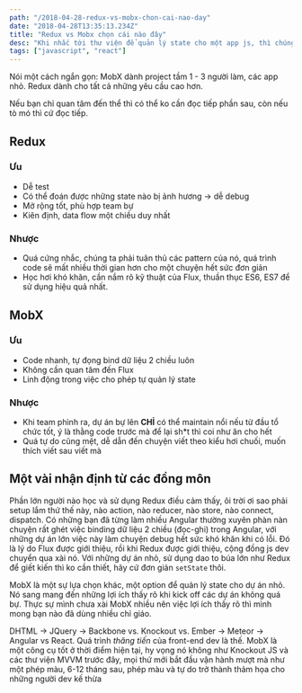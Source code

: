 ```yaml
---
path: "/2018-04-28-redux-vs-mobx-chon-cai-nao-day"
date: "2018-04-28T13:35:13.234Z"
title: "Redux vs Mobx chọn cái nào đây"
desc: "Khi nhắc tới thư viện để quản lý state cho một app js, thì chúng sẽ hay rất phân vân giữa 2 lựa chọn Redux hay Mobx"
tags: ["javascript", "react"]
---
```


Nói một cách ngắn gọn: MobX dành project tầm 1 - 3 người làm, các app nhỏ. Redux dành cho tất cả những yêu cầu cao hơn.

Nếu bạn chỉ quan tâm đến thể thì có thể ko cần đọc tiếp phần sau, còn nếu tò mó thì cứ đọc tiếp.

## Redux

### Ưu

- Dễ test
- Có thể đoán được những state nào bị ảnh hương -> dễ debug
- Mở rộng tốt, phù hợp team bự
- Kiên định, data flow một chiều duy nhất

### Nhược

- Quá cứng nhắc, chúng ta phải tuân thủ các pattern của nó, quá trình code sẽ mất nhiều thời gian hơn cho một chuyện hết sức đơn giản
- Học hơi khó khăn, cần nắm rõ kỹ thuật của Flux, thuần thục ES6, ES7 để sử dụng hiệu quả nhất.


## MobX

### Ưu

- Code nhanh, tự đọng bind dữ liệu 2 chiều luôn
- Không cần quan tâm đến Flux
- Linh động trong việc cho phép tự quản lý state

### Nhược

- Khi team phình ra, dự án bự lên **CHỈ** có thể maintain nổi nếu từ đầu tổ chức tốt, ý là thằng code trước mà để lại sh*t thì coi như ăn cho hết
- Quá tự do cũng mệt, dễ dẫn đến chuyện viết theo kiểu hơi chuối, muốn thích viết sau viết mà


## Một vài nhận định từ các đồng môn

Phần lớn người nào học và sử dụng Redux điều cảm thấy, ôi trời ơi sao phải setup lắm thứ thế này, nào action, nào reducer, nào store, nào connect, dispatch. Có những bạn đã từng làm nhiều Angular thường xuyên phàn nàn chuyện rất ghét việc binding dữ liệu 2 chiều (đọc-ghi) trong Angular, với những dự án lớn việc này làm chuyện debug hết sức khó khăn khi có lỗi. Đó là lý do Flux được giới thiệu, rồi khi Redux được giới thiệu, cộng đồng js dev chuyển qua xài nó. Với những dự án nhỏ, sử dụng dao to búa lớn như Redux để giết kiến thì ko cần thiết, hãy cứ đơn giản `setState` thôi.

MobX là một sự lựa chọn khác, một option để quản lý state cho dự án nhỏ. Nó sang mang đến những lợi ích thấy rõ khi kick off các dự án không quá bự. Thực sự mình chưa xài MobX nhiều nên việc lợi ích thấy rõ thì mình mong bạn nào đã dùng nhiều chỉ giáo.

DHTML -> JQuery -> Backbone vs. Knockout vs. Ember -> Meteor -> Angular vs React. Quá trình *thăng tiến* của front-end dev là thế. MobX là một công cụ tốt ở thời điểm hiện tại, hy vọng nó không như Knockout JS và các thư viện MVVM trước đây, mọi thứ mới bắt đầu vận hành mượt mà như một phép màu, 6-12 tháng sau, phép màu và tự do trở thành thảm họa cho những người dev kế thừa